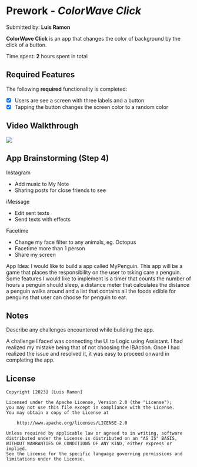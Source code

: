 # Prework - *ColorWave Click*

Submitted by: **Luis Ramon**

**ColorWave Click** is an app that changes the color of background by the click of a button. 

Time spent: **2** hours spent in total

## Required Features

The following **required** functionality is completed:

- [X] Users are see a screen with three labels and a button
- [X] Tapping the button changes the screen color to a random color

## Video Walkthrough

<a href="https://www.loom.com/share/0934818af06e48729f2ab7f0859cec1d">
    <img style="max-width:300px;" src="https://cdn.loom.com/sessions/thumbnails/0934818af06e48729f2ab7f0859cec1d-with-play.gif">
</a>

## App Brainstorming (Step 4)
Instagram
- Add music to My Note
- Sharing posts for close friends to see

iMessage 
- Edit sent texts
- Send texts with effects

Facetime
- Change my face filter to any animals, eg. Octopus
- Facetime more than 1 person
- Share my screen

App Idea: I would like to build a app called MyPenguin. This app will be a game that places the 
responsibility on the user to tsking care a penguin. Some features I would like to implement is a timer 
that counts the number of hours a penguin should sleep, a distance meter that calculates
the distance a penguin walks around and a list that contains all the foods edible for penguins that
user can choose for penguin to eat.

## Notes

Describe any challenges encountered while building the app.

A challenge I faced was connecting the UI to Logic using Assistant. I had realized my mistake
being that of not choosing the IBAction. Once I had realized the issue and resolved it, it was 
easy to proceed onward in completing the app.

## License

    Copyright [2023] [Luis Ramon]

    Licensed under the Apache License, Version 2.0 (the "License");
    you may not use this file except in compliance with the License.
    You may obtain a copy of the License at

        http://www.apache.org/licenses/LICENSE-2.0

    Unless required by applicable law or agreed to in writing, software
    distributed under the License is distributed on an "AS IS" BASIS,
    WITHOUT WARRANTIES OR CONDITIONS OF ANY KIND, either express or implied.
    See the License for the specific language governing permissions and
    limitations under the License.
